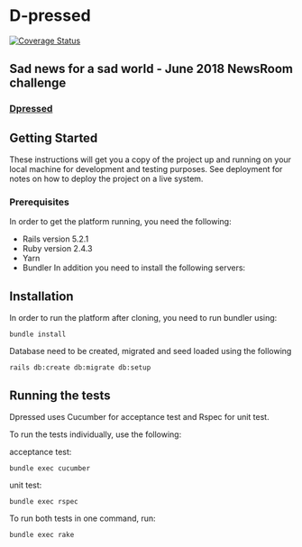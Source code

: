 # D-pressed

[![Coverage Status](https://coveralls.io/repos/github/CraftAcademy/D-pressed/badge.svg?branch=Development)](https://coveralls.io/github/CraftAcademy/D-pressed?branch=Development)

## Sad news for a sad world - June 2018 NewsRoom challenge

###  [Dpressed](https://d-pressed.herokuapp.com/ "Dpressed Homepage")


## Getting Started
These instructions will get you a copy of the project up and running on your local machine for development and testing purposes. See deployment for notes on how to deploy the project on a live system.

### Prerequisites
In order to get the platform running, you need the following:

  - Rails version 5.2.1
  - Ruby version 2.4.3
  - Yarn
  - Bundler
In addition you need to install the following servers:

## Installation
In order to run the platform after cloning, you need to run bundler using:

`bundle install`

Database need to be created, migrated and seed loaded using the following

`rails db:create db:migrate db:setup`

## Running the tests
Dpressed uses Cucumber for acceptance test and Rspec for unit test.

To run the tests individually, use the following:

acceptance test:

`bundle exec cucumber`

unit test:

`bundle exec rspec`

To run both tests in one command, run:

`bundle exec rake`

